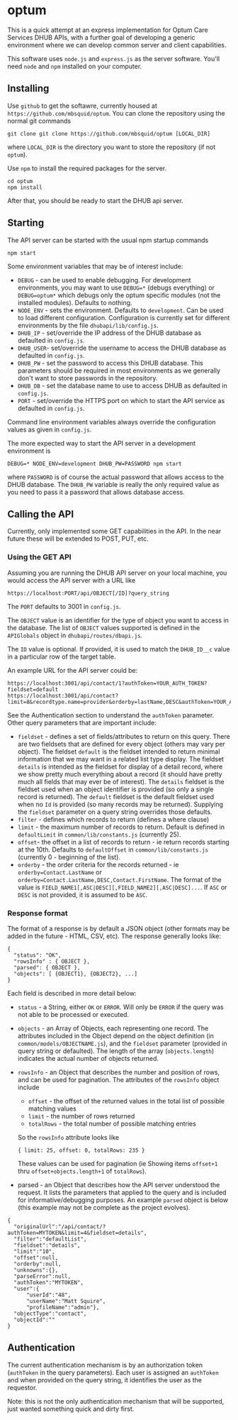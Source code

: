 # optum

This is a quick attempt at an express implementation for Optum Care Services DHUB APIs,
with a further goal of developing a generic environment where we can develop common
server and client capabilities.

This software uses `node.js` and `express.js` as the server software.   You'll need `node` and `npm`
installed on your computer.

## Installing

Use `github` to get the softawre, currently housed at `https://github.com/mbsquid/optum`.   You can clone the repository
using the normal git commands
```
git clone git clone https://github.com/mbsquid/optum [LOCAL_DIR]
```
where `LOCAL_DIR` is the directory you want to store the repository (if not `optum`).


Use `npm` to install the required packages for the server.
```
cd optum
npm install
```

After that, you should be ready to start the DHUB api server.

## Starting

The API server can be started with the usual npm startup commands
```
npm start
```
Some environment variables that may be of interest include:
- `DEBUG` - can be used to enable debugging.  For development environments, you may want to use `DEBUG=*` (debugs everything) or `DEBUG=optum*` which debugs only the optum specific modules (not the installed modules). Defaults to nothing.
- `NODE_ENV` - sets the environment.  Defaults to `development`.  Can be used to load different configuration.  Configuration is currently set for different environments by the file `dhubapi/lib/config.js`.
- `DHUB_IP` - set/override the IP address of the DHUB database as defaulted in `config.js`.  
- `DHUB_USER`- set/override the username to access the DHUB database as defaulted in `config.js`.
- `DHUB_PW` - set the password to access this DHUB database.  This parameters should be required in most environments as we generally don't want to store passwords in the repository.
- `DHUB_DB` - set the database name to use to access DHUB as defaulted in `config.js`.
- `PORT` - set/override the HTTPS port on which to start the API service as defaulted in `config.js`.  

Command line environment variables always override the configuration values as given in `config.js`.  

The more expected way to start the API server in a development environment is
```
DEBUG=* NODE_ENV=development DHUB_PW=PASSWORD npm start
```
where `PASSWORD` is of course the actual password that allows access to the DHUB database.  The `DHUB_PW` variable is really the only required value as you need to pass it a password that allows database access.  



## Calling the API

Currently, only implemented some GET capabilities in the API.  In the near future these will be extended to POST, PUT, etc.


### Using the GET API
Assuming you are running the DHUB API server on your local machine, you would access the API server with a URL like
```
https://localhost:PORT/api/OBJECT[/ID]?query_string
```

The `PORT` defaults to 3001 in `config.js`.   

The `OBJECT` value is an identifier for the type of object you want to access in the database.  The list of `OBJECT` values supported is defined in the `APIGlobals` object in  `dhubapi/routes/dbapi.js`.  

The `ID` value is optional.   If provided, it is used to match the `DHUB_ID__c` value in a particular row of the target table.   

An example URL for the API server could be:
```
https://localhost:3001/api/contact/1?authToken=YOUR_AUTH_TOKEN?fieldset=default
https://localhost:3001/api/contact?limit=8&recordtype.name=provider&orderby=lastName,DESC&authToken=YOUR_AUTH_TOKEN
```

See the Authentication section to understand the `authToken` parameter.  Other query parameters that are important include:
- `fieldset` - defines a set of fields/attributes to return on this query.  There are two fieldsets that are defined for every object (others may vary per object).  The fieldset `default` is the fieldset intended to return minimal information that we may want in a related list type display.  The fieldset `details` is intended as the fieldset for display of a detail record, where we show pretty much everything about a record (it should have pretty much all fields that may ever be of interest).  The `details` fieldset is the fieldset used when an object identifier is provided (so only a single record is returned).  The `default` fieldset is the default fieldset used when no `Id` is provided (so many records may be returned).  Supplying the `fieldset` parameter on a query string overrides those defaults.
- `filter` - defines which records to return (defines a where clause)
- `limit` - the maximum number of records to return.  Default is defined in `defaultLimit` in `common/lib/constants.js` (currently 25).  
- `offset`- the offset in a list of records to return - ie return records starting at the 10th.  Defaults to  `defaultOffset` in `common/lib/constants.js` (currently 0 - beginning of the list).
- `orderby` - the order criteria for the records returned - ie `orderby=Contact.LastName` or `orderby=Contact.LastName,DESC,Contact.FirstName`.  The format of the value is `FIELD_NAME1[,ASC|DESC][,FIELD_NAME2][,ASC|DESC]...`.  If `ASC` or `DESC` is not provided, it is assumed to be `ASC`.  


### Response format
The format of a response is by default a JSON object (other formats may be added in the future - HTML, CSV, etc).   The response generally looks like:
```
{
  "status": "OK",
  "rowsInfo" : { OBJECT },
  "parsed": { OBJECT },
  "objects": [ {OBJECT1}, {OBJECT2}, ...]
}
```

Each field is described in more detail below:
- `status` - a String, either `OK` or `ERROR`.  Will only be `ERROR` if the query was not able to be processed or executed.
- `objects` - an Array of Objects, each representing one record. The attributes included in the Object depend on the object definition (in `common/models/OBJECTNAME.js`), and the `fieldset` parameter (provided in query string or defaulted). The length of the array (`objects.length`) indicates the actual number of objects returned.  
- `rowsInfo` - an Object that describes the number and position of rows, and can be used for pagination.  The attributes of the `rowsInfo` object include
  * `offset` - the offset of the returned values in the total list of possible matching values
  * `limit` - the number of rows returned
  * `totalRows` - the total number of possible matching entries

  So the `rowsInfo` attribute looks like
  ```
  { limit: 25, offset: 0, totalRows: 235 }
  ```
  These values can be used for pagination (ie Showing items `offset+1` thru `offset+objects.length+1` of `totalRows`).  
- parsed - an Object that describes how the API server understood the request.  It lists the parameters that applied to the query and is included for informative/debugging purposes.  An example `parsed` object is below (this example may not be complete as the project evolves).
```
{
  "originalUrl":"/api/contact/?authToken=MYTOKEN&limit=4&fieldset=details",
  "filter":"defaultList",
  "fieldset":"details",
  "limit":"10",
  "offset":null,
  "orderby":null,
  "unknowns":{},
  "parseError":null,
  "authToken":"MYTOKEN",
  "user":{
      "userId":"48",
      "userName":"Matt Squire",
      "profileName":"admin"},
  "objectType":"contact",
  "objectId":""
}
```


## Authentication

The current authentication mechanism is by an authorization token (`authToken` in the query parameters).   Each user is assigned an `authToken` and when provided on the query string, it identifies the user as the requestor.  

Note: this is not the only authentication mechanism that will be supported, just wanted something quick and dirty first.   

